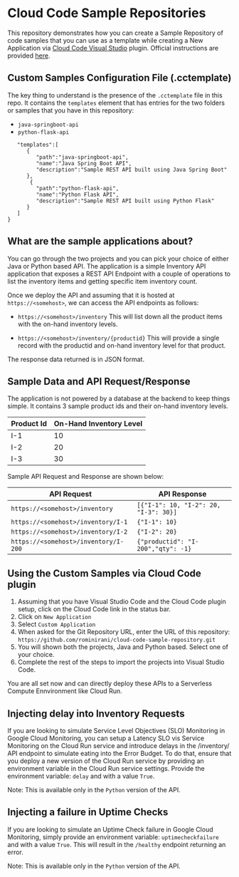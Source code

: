 # Cloud Code Sample Repositories
This repository demonstrates how you can create a Sample Repository of code samples that you can use as a template while creating a New Application via [Cloud Code Visual Studio](https://cloud.google.com/code) plugin. Official instructions are provided [here](https://cloud.google.com/code/docs/vscode/set-up-sample-repo).

## Custom Samples Configuration File (.cctemplate)
The key thing to understand is the presence of the `.cctemplate` file in this repo. It contains the `templates` element that has entries for the two folders or samples that you have in this repository:
- `java-springboot-api`
- `python-flask-api`

```
   "templates":[
      {
         "path":"java-springboot-api",
         "name":"Java Spring Boot API",
         "description":"Sample REST API built using Java Spring Boot"
      },
       {
         "path":"python-flask-api",
         "name":"Python Flask API",
         "description":"Sample REST API built using Python Flask"
      }
   ]
}
```

## What are the sample applications about?
You can go through the two projects and you can pick your choice of either Java or Python based API. The application is a simple Inventory API application that exposes a REST API Endpoint with a couple of operations to list the inventory items and getting specific item inventory count. 

Once we deploy the API and assuming that it is hosted at `https://<somehost>`, we can access the API endpoints as follows:
- `https://<somehost>/inventory`
   This will list down all the product items with the on-hand inventory levels. 

- `https://<somehost>/inventory/{productid}`
   This will provide a single record with the productid and on-hand inventory level for that product.

The response data returned is in JSON format.

## Sample Data and API Request/Response

The application is not powered by a database at the backend to keep things simple. It contains 3 sample product ids and their on-hand inventory levels. 

| Product Id  | On-Hand Inventory Level |
| ----------- | ----------------------- |
| I-1         | 10                      | 
| I-2         | 20                      |
| I-3         | 30                      |

Sample API Request and Response are shown below:

| API Request                          | API Response                                 |
| ------------------------------------ | -------------------------------------------- |
| `https://<somehost>/inventory`       | `[{"I-1": 10, "I-2": 20, "I-3": 30}]`        |
| `https://<somehost>/inventory/I-1`   | `{"I-1": 10}`                                |
| `https://<somehost>/inventory/I-2`   | `{"I-2": 20}`                                |
| `https://<somehost>/inventory/I-200` | `{"productid": "I-200","qty": -1}`           | 


## Using the Custom Samples via Cloud Code plugin

1. Assuming that you have Visual Studio Code and the Cloud Code plugin setup, click on the Cloud Code link in the status bar.
2. Click on `New Application`
3. Select `Custom Application`
4. When asked for the Git Repository URL, enter the URL of this repository: `https://github.com/rominirani/cloud-code-sample-repository.git`
5. You will shown both the projects, Java and Python based. Select one of your choice.
6. Complete the rest of the steps to import the projects into Visual Studio Code. 

You are all set now and can directly deploy these APIs to a Serverless Compute Ennvironment like Cloud Run.

## Injecting delay into Inventory Requests

If you are looking to simulate Service Level Objectives (SLO) Monitoring in Google Cloud Monitoring, you can setup a Latency SLO vis Service Monitoring on the Cloud Run service and introduce delays in the /inventory/<Product-ID> API endpoint to simulate eating into the Error Budget. To do that, ensure that you deploy a new version of the Cloud Run service by providing an environment variable in the Cloud Run service settings. Provide the environment variable: `delay` and with a value `True`. 

Note: This is available only in the `Python` version of the API.

## Injecting a failure in Uptime Checks

If you are looking to simulate an Uptime Check failure in Google Cloud Monitoring, simply provide an environment variable: `uptimecheckfailure` and with a value `True`. This will result in the `/healthy` endpoint returning an error. 

Note: This is available only in the `Python` version of the API.

